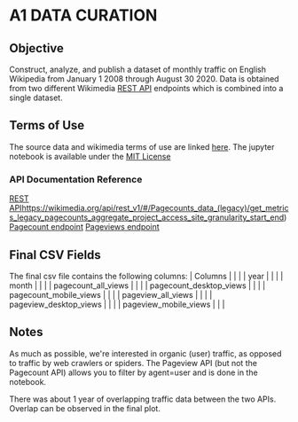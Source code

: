 # A1 DATA CURATION

## Objective
Construct, analyze, and publish a dataset of monthly traffic on English Wikipedia from January 1 2008 through August 30 2020. 
Data is obtained from two different Wikimedia [REST API](https://www.mediawiki.org/wiki/Wikimedia_REST_API) endpoints which is combined into a single dataset.

## Terms of Use
The source data and wikimedia terms of use are linked [here](https://www.mediawiki.org/wiki/Wikimedia_REST_API#Terms_and_conditions).
The jupyter notebook is available under the [MIT License](LICENSE)

### API Documentation Reference
[REST API]()https://wikimedia.org/api/rest_v1/#/Pagecounts_data_(legacy)/get_metrics_legacy_pagecounts_aggregate_project_access_site_granularity_start_end)
[Pagecount endpoint](https://wikitech.wikimedia.org/wiki/Analytics/AQS/Legacy_Pagecounts)
[Pageviews endpoint](https://wikimedia.org/api/rest_v1/#/Pageviews_data/get_metrics_pageviews_aggregate_project_access_agent_granularity_start_end)

## Final CSV Fields

The final csv file contains the following columns:
| Columns                     |
|                             |
| year                        | 
|                             |
| month                       | 
|                             |
| pagecount_all_views         | 
|                             |
| pagecount_desktop_views     | 
|                             |
| pagecount_mobile_views      | 
|                             |
| pageview_all_views          | 
|                             |
| pageview_desktop_views      | 
|                             |
| pageview_mobile_views       | 
|                             |


## Notes
As much as possible, we're interested in organic (user) traffic, as opposed to traffic by web crawlers or spiders. The Pageview API (but not the Pagecount API) allows you to filter by agent=user and is done in the notebook.

There was about 1 year of overlapping traffic data between the two APIs. Overlap can be observed in the final plot.
